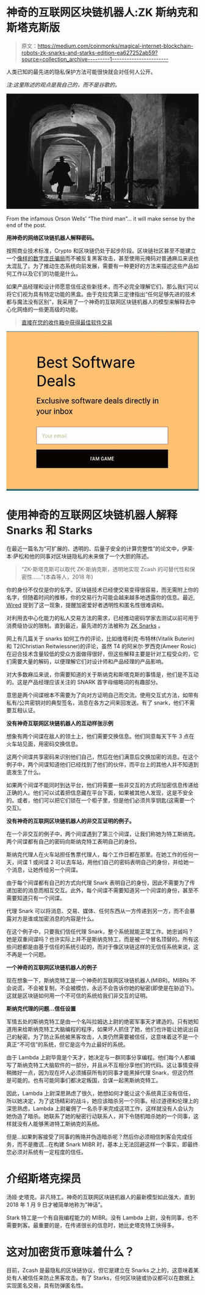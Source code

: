 # 神奇的互联网区块链机器人:ZK 斯纳克和斯塔克斯版

> 原文：<https://medium.com/coinmonks/magical-internet-blockchain-robots-zk-snarks-and-starks-edition-ea627252ab59?source=collection_archive---------1----------------------->

人类已知的最先进的隐私保护方法可能很快就会对任何人公开。

*注:这里陈述的观点是我自己的，而不是谷歌的。*

![](img/5908a193acd65d5567ac9f14f4b9bcc9.png)

From the infamous Orson Wells’ “The third man”… it will make sense by the end of the post.

**用神奇的网络区块链机器人解释密码。**

按照商业技术标准，Crypto 和区块链仍处于起步阶段。区块链社区甚至不能建立一个[像样的数字庞氏骗局](/@ebanisadr/how-800k-evaporated-from-the-powh-coin-ponzi-scheme-overnight-1b025c33b530)而不被反复黑客攻击，甚至使用元掩码对普通麻瓜来说也太混乱了。为了推动生态系统向前发展，需要有一种更好的方法来描述这些产品如何工作以及它们的功能是什么。

如果产品经理和设计师愿意信任这些新技术，而不必完全理解它们，那么我们可以将它们视为具有特定功能的黑盒。由于克拉克第三定律指出“任何足够先进的技术都与魔法没有区别”，我采用了一个神奇的互联网区块链机器人的模型来解释去中心化网络的一些更高级的功能。

> [直接在您的收件箱中获得最佳软件交易](https://coincodecap.com/?utm_source=coinmonks)

[![](img/7c0b3dfdcbfea594cc0ae7d4f9bf6fcb.png)](https://coincodecap.com/?utm_source=coinmonks)

# 使用神奇的互联网区块链机器人解释 Snarks 和 Starks

在最近一篇名为“可扩展的、透明的、后量子安全的计算完整性”的论文中，伊莱·本·萨松和他的同事对区块链隐私的未来做了一个大胆的陈述。

> “ZK-斯塔克斯可以取代 ZK-斯纳克斯，透明地实现 Zcash 的可替代性和保密性……”(本森等人，2018 年)

你的身份不仅仅是你的名字。区块链技术已经使交易变得很容易，而无需附上你的名字，但随着时间的推移，你的交易行为可能会越来越多地透露你的信息。最近, [Wired](https://www.wired.com/story/bitcoin-drug-deals-silk-road-blockchain/) 提到了这一现象，提醒加密爱好者透明性和匿名性很难调和。

对利用去中心化能力的私人交易方法的需求，已经推动密码学家去测试以前可用于消费级协议的限制。直到最近，最先进的方法被称为 [ZK Snarks](https://z.cash/technology/zksnarks.html) 。

网上有几篇关于 snarks 如何工作的评论，比如维塔利克·布特林(Vitalik Buterin)和 T2(Christian Reitwiessner)的评论，虽然 T4 的阿米尔·罗西克(Ameer Rosic)在迎合技术含量较低的受众方面做得很好，但这些解释主要是针对工程受众的，它们需要大量的解码，以便理解它们对设计师和产品经理的产品影响。

对大多数麻瓜来说，你需要知道的关于斯纳克和斯塔克斯的事情是，他们是不互动的。这是产品经理应该关注的 SNARK 首字母缩略词的有趣部分。

意思是两个间谍根本不需要为了向对方证明自己而交流。使用交互式方法，如带有私有/公共密钥对的典型签名，消息在各方之间来回发送。有了 snark，他们不需要互相认证。

**没有神奇互联网区块链机器人的互动样张示例**

想象有两个间谍在敌人的领土上，他们需要交换信息。他们同意每天下午 3 点在火车站见面，用密码交换信息。

这两个间谍共享密码来识别他们自己，然后在他们满意后交换加密的消息。在这个例子中，两个间谍知道他们已经找到了他们的伙伴，而平台上的其他人并不知道到底发生了什么。

如果两个间谍不能同时到达平台，他们将需要一些非交互的方式将加密信息传递给正确的人。他们可以试着把信息藏在平台下面，如果被其他人发现，这是不安全的。或者，他们可以把它们锁在一个柜子里，但是他们必须共享钥匙(这需要一个交互)。

**没有神奇的互联网区块链机器人的非交互证明的例子。**

在一个非交互的例子中，两个间谍遇到了第三个间谍，让我们称她为特工斯纳克。两个间谍都有自己的密码向斯纳克特工表明自己的身份。

斯纳克代理人在火车站担任售票代理人，每个工作日都在那里。在她工作的任何一天，间谍 1 或间谍 2 可以去车站，用他们自己的密码表明自己的身份，并给她一个消息，让她传给另一个间谍。

由于每个间谍都有自己的方式向代理 Snark 表明自己的身份，因此不需要为了传递加密的消息而相互交互。此外，每个间谍不需要知道另一个间谍的身份，甚至不需要知道只有一个间谍。

代理 Snark 可以将消息、交易、媒体、任何东西从一方传递到另一方，而不会暴露对方是谁或加密消息的内容是什么。

在这个例子中，只要我们信任代理 Snark，整个系统就能正常工作。她忠诚吗？她是双重间谍吗？也许实际上并不是斯纳克特工，而是被一个冒名顶替的。所有这些问题都是由基于信任的系统引起的，而对于像区块链这样的无信任系统来说，这不再是一个问题。

**一个神奇的互联网区块链机器人的例子**

现在想象一下，斯纳克特工是一个神奇的互联网区块链机器人(MIBR)。MIBRs 不会说谎，不会被复制，不会被模仿，永远不会告诉你她的秘密(即使是在胁迫下)。这就是区块链如何用一个不可信的系统给我们非交互的证明。

**斯纳克代理的问题…信任设置**

军情五处的斯纳克特工是由一个名叫拉姆达上尉的绝密军事天才建造的。只有她知道用来给斯纳克特工大脑编程的程序，如果坏人抓住了她，他们也许能让她说出自己的秘密。为了防止系统被黑客攻击，人类仍然需要被信任，这意味着这不是一个真正“不可信”的系统，但它是迄今为止最好的系统。

由于 Lambda 上尉毕竟是个天才，她决定与一群同事分享编程。他们每个人都编写了斯纳克特工大脑软件的一部分，并且从不互相分享他们的代码。这让事情变得稍微好一点，因为现在坏人必须捕获所有的同事才能黑掉代理 Snark，但这仍然是可能的。也有可能同事们都决定叛国，合谋一起黑斯纳克特工。

因此，Lambda 上尉深思熟虑了很久，她想如何才能让这个系统真正没有信任，所以她决定，为了这场精彩的战斗，她应该暗杀另一个同事。经过道德和伦理上的深思熟虑，Lambda 上尉雇佣了一名杀手来完成这项工作，这样就没有人会认为她伪造了暗杀。她联系了她的秘密行动联系人，并下令随机暗杀她的一个同事，这样就没有人能够黑进特工斯纳克的系统。

但是…如果刺客接受了同事的贿赂并伪造暗杀呢？然后你必须相信刺客会完成任务，而不是撒谎…在构建 Snark MIBR 时，基本上无法回避这样一个事实，即最终您必须对系统有一定程度的信任。

# 介绍斯塔克探员

汤娅·史塔克。非凡特工。神奇的互联网区块链机器人的最新模型如此强大，直到 2018 年 1 月 9 日才被简单地称为“神话”。

Stark 特工是一个有自我编程能力的 MIBR。没有 Lambda 上尉，没有同事，也不需要刺客。最重要的是，在传递很长的信息时，她比史塔克特工快得多。

# 这对加密货币意味着什么？

目前，Zcash 是最隐私的区块链协议，但它是建立在 Snarks 之上的，这意味着某处有人被信任来防止黑客攻击。有了 Starks，任何区块链或协议都可以在数据上实现匿名交易，具有防弹匿名性。